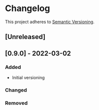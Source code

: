 # Changelog

This project adheres to [Semantic Versioning](https://semver.org/spec/v2.0.0.html).

## [Unreleased]

## [0.9.0] - 2022-03-02

### Added

- Initial versioning

### Changed

### Removed
